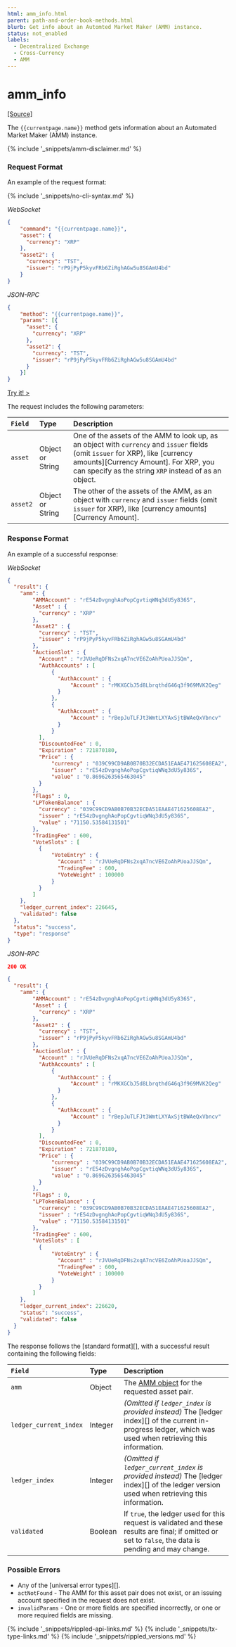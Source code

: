 ```yaml
---
html: amm_info.html
parent: path-and-order-book-methods.html
blurb: Get info about an Automted Market Maker (AMM) instance.
status: not_enabled
labels:
  - Decentralized Exchange
  - Cross-Currency
  - AMM
---
```

# amm_info
[[Source]](https://github.com/gregtatcam/rippled/blob/amm-core-functionality/src/ripple/rpc/handlers/AMMInfo.cpp "Source")
<!-- TODO: Update source link to merged version when available -->

The `{{currentpage.name}}` method gets information about an Automated Market Maker (AMM) instance.

{% include '_snippets/amm-disclaimer.md' %}


### Request Format

An example of the request format:

{% include '_snippets/no-cli-syntax.md' %}

<!-- MULTICODE_BLOCK_START -->

*WebSocket*

```json
{
    "command": "{{currentpage.name}}",
    "asset": {
      "currency": "XRP"
    },
    "asset2": {
      "currency": "TST",
      "issuer": "rP9jPyP5kyvFRb6ZiRghAGw5u8SGAmU4bd"
    }
}
```

*JSON-RPC*

```json
{
    "method": "{{currentpage.name}}",
    "params": [{
      "asset": {
        "currency": "XRP"
      },
      "asset2": {
        "currency": "TST",
        "issuer": "rP9jPyP5kyvFRb6ZiRghAGw5u8SGAmU4bd"
      }
    }]
}
```

<!-- MULTICODE_BLOCK_END -->

[Try it! >](websocket-api-tool.html?server=wss%3A%2F%2Famm.devnet.rippletest.net%3A51233%2F#amm_info)

The request includes the following parameters:

| `Field`  | Type             | Description                        |
|:---------|:-----------------|:-----------------------------------|
| `asset`  | Object or String | One of the assets of the AMM to look up, as an object with `currency` and `issuer` fields (omit `issuer` for XRP), like [currency amounts][Currency Amount]. For XRP, you can specify as the string `XRP` instead of as an object. |
| `asset2` | Object or String | The other of the assets of the AMM, as an object with `currency` and `issuer` fields (omit `issuer` for XRP), like [currency amounts][Currency Amount]. |


### Response Format

An example of a successful response:

<!-- MULTICODE_BLOCK_START -->

*WebSocket*

```json
{
  "result": {
    "amm": {
        "AMMAccount" : "rE54zDvgnghAoPopCgvtiqWNq3dU5y836S",
        "Asset" : {
          "currency" : "XRP"
        },
        "Asset2" : {
          "currency" : "TST",
          "issuer" : "rP9jPyP5kyvFRb6ZiRghAGw5u8SGAmU4bd"
        },
        "AuctionSlot" : {
          "Account" : "rJVUeRqDFNs2xqA7ncVE6ZoAhPUoaJJSQm",
          "AuthAccounts" : [
              {
                "AuthAccount" : {
                    "Account" : "rMKXGCbJ5d8LbrqthdG46q3f969MVK2Qeg"
                }
              },
              {
                "AuthAccount" : {
                    "Account" : "rBepJuTLFJt3WmtLXYAxSjtBWAeQxVbncv"
                }
              }
          ],
          "DiscountedFee" : 0,
          "Expiration" : 721870180,
          "Price" : {
              "currency" : "039C99CD9AB0B70B32ECDA51EAAE471625608EA2",
              "issuer" : "rE54zDvgnghAoPopCgvtiqWNq3dU5y836S",
              "value" : "0.8696263565463045"
          }
        },
        "Flags" : 0,
        "LPTokenBalance" : {
          "currency" : "039C99CD9AB0B70B32ECDA51EAAE471625608EA2",
          "issuer" : "rE54zDvgnghAoPopCgvtiqWNq3dU5y836S",
          "value" : "71150.53584131501"
        },
        "TradingFee" : 600,
        "VoteSlots" : [
          {
              "VoteEntry" : {
                "Account" : "rJVUeRqDFNs2xqA7ncVE6ZoAhPUoaJJSQm",
                "TradingFee" : 600,
                "VoteWeight" : 100000
              }
          }
        ]
    },
    "ledger_current_index": 226645,
    "validated": false
  },
  "status": "success",
  "type": "response"
}
```

*JSON-RPC*

```json
200 OK

{
  "result": {
    "amm": {
        "AMMAccount" : "rE54zDvgnghAoPopCgvtiqWNq3dU5y836S",
        "Asset" : {
          "currency" : "XRP"
        },
        "Asset2" : {
          "currency" : "TST",
          "issuer" : "rP9jPyP5kyvFRb6ZiRghAGw5u8SGAmU4bd"
        },
        "AuctionSlot" : {
          "Account" : "rJVUeRqDFNs2xqA7ncVE6ZoAhPUoaJJSQm",
          "AuthAccounts" : [
              {
                "AuthAccount" : {
                    "Account" : "rMKXGCbJ5d8LbrqthdG46q3f969MVK2Qeg"
                }
              },
              {
                "AuthAccount" : {
                    "Account" : "rBepJuTLFJt3WmtLXYAxSjtBWAeQxVbncv"
                }
              }
          ],
          "DiscountedFee" : 0,
          "Expiration" : 721870180,
          "Price" : {
              "currency" : "039C99CD9AB0B70B32ECDA51EAAE471625608EA2",
              "issuer" : "rE54zDvgnghAoPopCgvtiqWNq3dU5y836S",
              "value" : "0.8696263565463045"
          }
        },
        "Flags" : 0,
        "LPTokenBalance" : {
          "currency" : "039C99CD9AB0B70B32ECDA51EAAE471625608EA2",
          "issuer" : "rE54zDvgnghAoPopCgvtiqWNq3dU5y836S",
          "value" : "71150.53584131501"
        },
        "TradingFee" : 600,
        "VoteSlots" : [
          {
              "VoteEntry" : {
                "Account" : "rJVUeRqDFNs2xqA7ncVE6ZoAhPUoaJJSQm",
                "TradingFee" : 600,
                "VoteWeight" : 100000
              }
          }
        ]
    },
    "ledger_current_index": 226620,
    "status": "success",
    "validated": false
  }
}
```

<!-- MULTICODE_BLOCK_END -->

The response follows the [standard format][], with a successful result containing the following fields:

| `Field`                | Type    | Description                                               |
|:-----------------------|:--------|:----------------------------------------------------------|
| `amm`                  | Object  | The [AMM object](amm.html) for the requested asset pair.  |
| `ledger_current_index` | Integer | _(Omitted if `ledger_index` is provided instead)_ The [ledger index][] of the current in-progress ledger, which was used when retrieving this information. |
| `ledger_index`         | Integer | _(Omitted if `ledger_current_index` is provided instead)_ The [ledger index][] of the ledger version used when retrieving this information. |
| `validated`            | Boolean | If `true`, the ledger used for this request is validated and these results are final; if omitted or set to `false`, the data is pending and may change. |



### Possible Errors

- Any of the [universal error types][].
- `actNotFound` - The AMM for this asset pair does not exist, or an issuing account specified in the request does not exist.
- `invalidParams` - One or more fields are specified incorrectly, or one or more required fields are missing.

<!--{# common link defs #}-->
{% include '_snippets/rippled-api-links.md' %}
{% include '_snippets/tx-type-links.md' %}
{% include '_snippets/rippled_versions.md' %}
